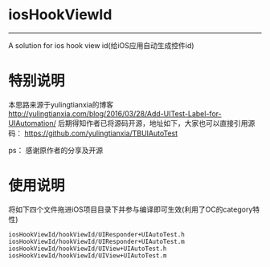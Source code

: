 # iosHookViewId

---

A solution for ios hook view id(给iOS应用自动生成控件id)

# 特别说明
本思路来源于yulingtianxia的博客 http://yulingtianxia.com/blog/2016/03/28/Add-UITest-Label-for-UIAutomation/ 
后期得知作者已将源码开源，地址如下，大家也可以直接引用源码：
https://github.com/yulingtianxia/TBUIAutoTest

ps： 感谢原作者的分享及开源

# 使用说明

将如下四个文件拖进iOS项目目录下并参与编译即可生效(利用了OC的category特性)

```objc
iosHookViewId/hookViewId/UIResponder+UIAutoTest.h
iosHookViewId/hookViewId/UIResponder+UIAutoTest.m
iosHookViewId/hookViewId/UIView+UIAutoTest.h
iosHookViewId/hookViewId/UIView+UIAutoTest.m
```

